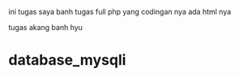 ini tugas saya banh tugas full php yang codingan nya ada html nya

tugas akang banh hyu
# database_mysqli
